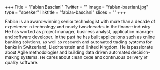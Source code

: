 +++
Title = "Fabian Basciani"
Twitter = ""
image = "fabian-basciani.jpg"
type = "speaker"
linktitle = "fabian-basciani"
slides = ""
+++

Fabian is an award-winning senior technologist with more than a decade of experience in technology and nearly two decades in the finance industry. He has worked as project manager, business analyst, application manager and software developer. In the past he has built applications such as online banking solutions, as well as research and automated trading systems for banks in Switzerland, Liechtenstein and United Kingdom. He is passionate about Agile methodologies and building data driven automated decision-making systems. He cares about clean code and continuous delivery of quality software.
